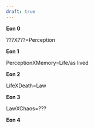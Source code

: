 ```yaml
---
draft: true
---
```

**Eon 0**

???X???=Perception

**Eon 1**

PerceptionXMemory=Life/as lived

**Eon 2**

LifeXDeath=Law

**Eon 3**

LawXChaos=???

**Eon 4**